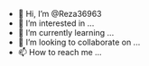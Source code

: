 - 👋 Hi, I’m @Reza36963
- 👀 I’m interested in ...
- 🌱 I’m currently learning ...
- 💞️ I’m looking to collaborate on ...
- 📫 How to reach me ...

<!---
Reza36963/Reza36963 is a ✨ special ✨ repository because its `README.md` (this file) appears on your GitHub profile.
You can click the Preview link to take a look at your changes.
--->
